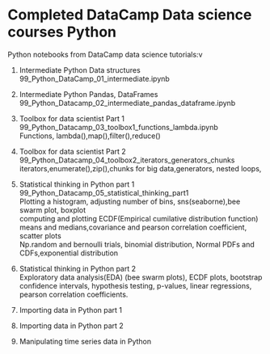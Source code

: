 # Completed DataCamp Data science courses Python<br>
Python notebooks from DataCamp data science tutorials:v
1. Intermediate Python Data structures <br>
99_Python_DataCamp_01_intermediate.ipynb<br>

2. Intermediate Python Pandas, DataFrames<br>
99_Python_Datacamp_02_intermediate_pandas_dataframe.ipynb<br>
3. Toolbox for data scientist Part 1<br>
99_Python_Datacamp_03_toolbox1_functions_lambda.ipynb<br>
Functions, lambda(),map(),filter(),reduce()<br>
4. Toolbox for data scientist Part 2<br>
99_Python_Datacamp_04_toolbox2_iterators_generators_chunks<br>
iterators,enumerate(),zip(),chunks for big data,generators, nested loops,<br>
5. Statistical thinking in Python part 1<br>
99_Python_Datacamp_05_statistical_thinking_part1<br>
Plotting  a histogram, adjusting number of bins, sns(seaborne),bee swarm plot, boxplot<br>
computing and plotting ECDF(Empirical cumilative distribution function)<br>
means and medians,covariance and pearson correlation coefficient, scatter plots<br>
Np.random and bernoulli trials, binomial distribution, Normal PDFs and CDFs,exponential distribution<br>
6. Statistical thinking in Python part 2<br>
Exploratory data analysis(EDA) (bee swarm plots), ECDF plots, bootstrap confidence intervals, hypothesis testing, p-values, linear regressions, pearson correlation coefficients.
7. Importing data in Python part 1
8. Importing data in Python part 2
9. Manipulating time series data in Python
